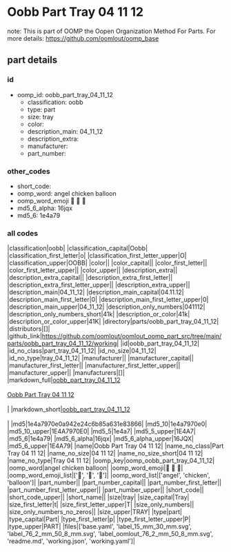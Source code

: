 # Oobb Part Tray 04 11 12  

note: This is part of OOMP the Oopen Organization Method For Parts. For more details: https://github.com/oomlout/oomp_base

##  part details





### id
* oomp_id: oobb_part_tray_04_11_12
  * classification: oobb
  * type: part
  * size: tray
  * color: 
  * description_main: 04_11_12
  * description_extra: 
  * manufacturer: 
  * part_number: 

### other_codes
* short_code: 
* oomp_word: angel chicken balloon
* oomp_word_emoji :angel: :chicken: :balloon:
* md5_6_alpha: 16jqx
* md5_6: 1e4a79

### all codes 
|classification|oobb|
|classification_capital|Oobb|
|classification_first_letter|o|
|classification_first_letter_upper|O|
|classification_upper|OOBB|
|color||
|color_capital||
|color_first_letter||
|color_first_letter_upper||
|color_upper||
|description_extra||
|description_extra_capital||
|description_extra_first_letter||
|description_extra_first_letter_upper||
|description_extra_upper||
|description_main|04_11_12|
|description_main_capital|04.11.12|
|description_main_first_letter|0|
|description_main_first_letter_upper|0|
|description_main_upper|04_11_12|
|description_only_numbers|041112|
|description_only_numbers_short|41k|
|description_or_color|41k|
|description_or_color_upper|41K|
|directory|parts/oobb_part_tray_04_11_12|
|distributors|[]|
|github_link|https://github.com/oomlout/oomlout_oomp_part_src/tree/main/parts/oobb_part_tray_04_11_12/working|
|id|oobb_part_tray_04_11_12|
|id_no_class|part_tray_04_11_12|
|id_no_size|04_11_12|
|id_no_type|tray_04_11_12|
|manufacturer||
|manufacturer_capital||
|manufacturer_first_letter||
|manufacturer_first_letter_upper||
|manufacturer_upper||
|manufacturers|[]|
|markdown_full|[oobb_part_tray_04_11_12](https://github.com/oomlout/oomlout_oomp_part_src/tree/main/parts/oobb_part_tray_04_11_12/working)<br>[](https://github.com/oomlout/oomlout_oomp_part_src/tree/main/parts/oobb_part_tray_04_11_12/working)<br>[Oobb Part Tray 04 11 12](https://github.com/oomlout/oomlout_oomp_part_src/tree/main/parts/oobb_part_tray_04_11_12/working)<br><br>|
|markdown_short|[oobb_part_tray_04_11_12](https://github.com/oomlout/oomlout_oomp_part_src/tree/main/parts/oobb_part_tray_04_11_12/working)<br><br>|
|md5|1e4a7970e0a942e24c6b85a631e83866|
|md5_10|1e4a7970e0|
|md5_10_upper|1E4A7970E0|
|md5_5|1e4a7|
|md5_5_upper|1E4A7|
|md5_6|1e4a79|
|md5_6_alpha|16jqx|
|md5_6_alpha_upper|16JQX|
|md5_6_upper|1E4A79|
|name|Oobb Part Tray 04 11 12|
|name_no_class|Part Tray 04 11 12|
|name_no_size|04 11 12|
|name_no_size_short|04 11 12|
|name_no_type|Tray 04 11 12|
|oomp_key|oomp_oobb_part_tray_04_11_12|
|oomp_word|angel chicken balloon|
|oomp_word_emoji|:angel: :chicken: :balloon:|
|oomp_word_emoji_list|[':angel:', ':chicken:', ':balloon:']|
|oomp_word_list|['angel', 'chicken', 'balloon']|
|part_number||
|part_number_capital||
|part_number_first_letter||
|part_number_first_letter_upper||
|part_number_upper||
|short_code||
|short_code_upper||
|short_name||
|size|tray|
|size_capital|Tray|
|size_first_letter|t|
|size_first_letter_upper|T|
|size_only_numbers||
|size_only_numbers_no_zeros||
|size_upper|TRAY|
|type|part|
|type_capital|Part|
|type_first_letter|p|
|type_first_letter_upper|P|
|type_upper|PART|
|files|['base.yaml', 'label_15_mm_30_mm.svg', 'label_76_2_mm_50_8_mm.svg', 'label_oomlout_76_2_mm_50_8_mm.svg', 'readme.md', 'working.json', 'working.yaml']|
